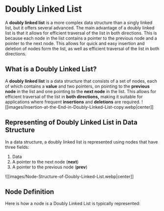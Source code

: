 # Doubly Linked List
A **doubly linked list** is a more complex data structure than a singly linked list, but it offers several advanced. The main advantage of a doubly linked list is that it allows for efficient traversal of the list in both directions. This is because each node in the list contains a pointer to the previous node and a pointer to the next node. This allows for quick and easy insertion and deletion of nodes form the list, as well as efficient traversal of the list in both directions.
## What is a Doubly Linked List?
A **doubly linked list** is a data structure that consists of a set of nodes, each of which contains a **value** and two pointers, on pointing to the **previous node** in the list and one pointing to the **next node** in the list. This allows for efficient traversal of the list in **both directions,** making it suitable for applications where frequent **insertions** and **deletions** are required.
![[images/Insertion-at-the-End-in-Doubly-Linked-List-copy.webp|center]]
## Representing of Doubly Linked List in Data Structure
In a data structure, a doubly linked list is represented using nodes that have three fields:
1. Data
2. A pointer to the next node (**next**)
3. A pointer to the previous node (**prev**)

![[images/Node-Structure-of-Doubly-Linked-List.webp|center]]
## Node Definition
Here is how a node is a Doubly Linked List is typically represented:
